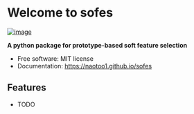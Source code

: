 # Welcome to sofes


[![image](https://img.shields.io/pypi/v/sofes.svg)](https://pypi.python.org/pypi/sofes)


**A python package for prototype-based soft feature selection**


-   Free software: MIT license
-   Documentation: <https://naotoo1.github.io/sofes>
    

## Features

-   TODO
